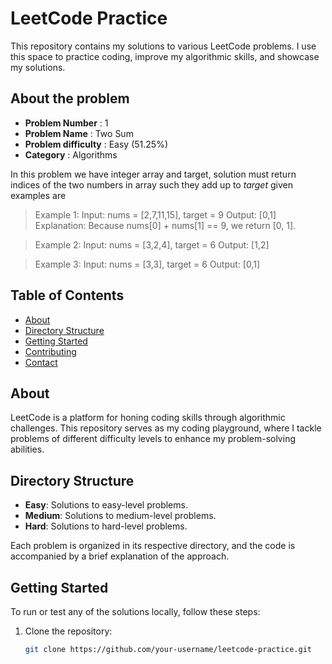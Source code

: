 # LeetCode Practice

This repository contains my solutions to various LeetCode problems. I use this space to practice coding, improve my algorithmic skills, and showcase my solutions.

## About the problem
- **Problem Number** : 1
- **Problem Name** : Two Sum
- **Problem difficulty** : Easy (51.25%)
- **Category** : Algorithms

In this problem we have integer array and target, solution must return indices of the two numbers in array such they add up to _target_ 
given examples are 

>Example 1:
>Input: nums = [2,7,11,15], target = 9
>Output: [0,1]
>Explanation: Because nums[0] + nums[1] == 9, we return [0, 1].

>Example 2:
>Input: nums = [3,2,4], target = 6
>Output: [1,2]

>Example 3:
>Input: nums = [3,3], target = 6
>Output: [0,1] 








## Table of Contents

- [About](#about)
- [Directory Structure](#directory-structure)
- [Getting Started](#getting-started)
- [Contributing](#contributing)
- [Contact](#contact)

## About

LeetCode is a platform for honing coding skills through algorithmic challenges. This repository serves as my coding playground, where I tackle problems of different difficulty levels to enhance my problem-solving abilities.

## Directory Structure

- **Easy**: Solutions to easy-level problems.
- **Medium**: Solutions to medium-level problems.
- **Hard**: Solutions to hard-level problems.

Each problem is organized in its respective directory, and the code is accompanied by a brief explanation of the approach.

## Getting Started

To run or test any of the solutions locally, follow these steps:

1. Clone the repository:

   ```bash
   git clone https://github.com/your-username/leetcode-practice.git
